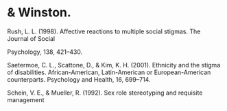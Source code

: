 # & Winston.

Rush, L. L. (1998). Affective reactions to multiple social stigmas. The Journal of Social

Psychology, 138, 421–430.

Saetermoe, C. L., Scattone, D., & Kim, K. H. (2001). Ethnicity and the stigma of disabilities. African-American, Latin-American or European-American counterparts. Psychology and Health, 16, 699–714.

Schein, V. E., & Mueller, R. (1992). Sex role stereotyping and requisite management